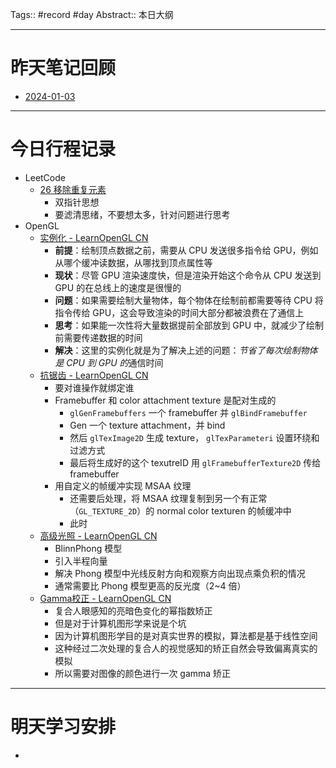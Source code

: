 Tags:: #record #day 
Abstract:: 本日大纲

---

# 昨天笔记回顾

- [2024-01-03](2024-W01/2024-01-03.md)

---
# 今日行程记录

- LeetCode
	- [26 移除重复元素](https://leetcode.cn/problems/remove-duplicates-from-sorted-array/)
		- 双指针思想
		- 要滤清思绪，不要想太多，针对问题进行思考
- OpenGL
	- [实例化 - LearnOpenGL CN](https://learnopengl-cn.github.io/04%20Advanced%20OpenGL/10%20Instancing/)
		- **前提**：绘制顶点数据之前，需要从 CPU 发送很多指令给 GPU，例如从哪个缓冲读数据，从哪找到顶点属性等
		- **现状**：尽管 GPU 渲染速度快，但是渲染开始这个命令从 CPU 发送到 GPU 的在总线上的速度是很慢的
		- **问题**：如果需要绘制大量物体，每个物体在绘制前都需要等待 CPU 将指令传给 GPU，这会导致渲染的时间大部分都被浪费在了通信上
		- **思考**：如果能一次性将大量数据提前全部放到 GPU 中，就减少了绘制前需要传递数据的时间
		- **解决**：这里的实例化就是为了解决上述的问题：*节省了每次绘制物体是 CPU 到 GPU 的*通信时间
	- [抗锯齿 - LearnOpenGL CN](https://learnopengl-cn.github.io/04%20Advanced%20OpenGL/11%20Anti%20Aliasing/)
		- 要对谁操作就绑定谁
		- Framebuffer 和 color attachment texture 是配对生成的
			- `glGenFramebuffers` 一个 framebuffer 并 `glBindFramebuffer` 
			- Gen 一个 texture attachment，并 bind 
			- 然后 `glTexImage2D` 生成 texture， `glTexParameteri` 设置环绕和过滤方式
			- 最后将生成好的这个 texutreID 用 `glFramebufferTexture2D` 传给 framebuffer
		- 用自定义的帧缓冲实现 MSAA 纹理
			- 还需要后处理，将 MSAA 纹理复制到另一个有正常（`GL_TEXTURE_2D`）的 normal color texturen 的帧缓冲中
			- 此时
	- [高级光照 - LearnOpenGL CN](https://learnopengl-cn.github.io/05%20Advanced%20Lighting/01%20Advanced%20Lighting/)
		- BlinnPhong 模型
		- 引入半程向量
		- 解决 Phong 模型中光线反射方向和观察方向出现点乘负积的情况
		- 通常需要比 Phong 模型更高的反光度（2~4 倍）
	- [Gamma校正 - LearnOpenGL CN](https://learnopengl-cn.github.io/05%20Advanced%20Lighting/02%20Gamma%20Correction/)
		- 复合人眼感知的亮暗色变化的幂指数矫正
		- 但是对于计算机图形学来说是个坑
		- 因为计算机图形学目的是对真实世界的模拟，算法都是基于线性空间
		- 这种经过二次处理的复合人的视觉感知的矫正自然会导致偏离真实的模拟
		- 所以需要对图像的颜色进行一次 gamma 矫正

---
# 明天学习安排

- 


